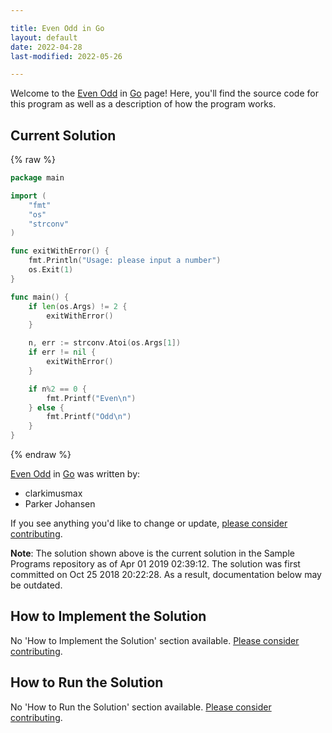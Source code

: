 ```yaml
---

title: Even Odd in Go
layout: default
date: 2022-04-28
last-modified: 2022-05-26

---
```


Welcome to the [Even Odd](https://sampleprograms.io/projects/even-odd) in [Go](https://sampleprograms.io/languages/go) page! Here, you'll find the source code for this program as well as a description of how the program works.

## Current Solution

{% raw %}

```go
package main

import (
	"fmt"
	"os"
	"strconv"
)

func exitWithError() {
	fmt.Println("Usage: please input a number")
	os.Exit(1)
}

func main() {
	if len(os.Args) != 2 {
		exitWithError()
	}

	n, err := strconv.Atoi(os.Args[1])
	if err != nil {
		exitWithError()
	}

	if n%2 == 0 {
		fmt.Printf("Even\n")
	} else {
		fmt.Printf("Odd\n")
	}
}
```

{% endraw %}

[Even Odd](https://sampleprograms.io/projects/even-odd) in [Go](https://sampleprograms.io/languages/go) was written by:

- clarkimusmax
- Parker Johansen

If you see anything you'd like to change or update, [please consider contributing](https://github.com/TheRenegadeCoder/sample-programs).

**Note**: The solution shown above is the current solution in the Sample Programs repository as of Apr 01 2019 02:39:12. The solution was first committed on Oct 25 2018 20:22:28. As a result, documentation below may be outdated.

## How to Implement the Solution

No 'How to Implement the Solution' section available. [Please consider contributing](https://github.com/TheRenegadeCoder/sample-programs-website).

## How to Run the Solution

No 'How to Run the Solution' section available. [Please consider contributing](https://github.com/TheRenegadeCoder/sample-programs-website).